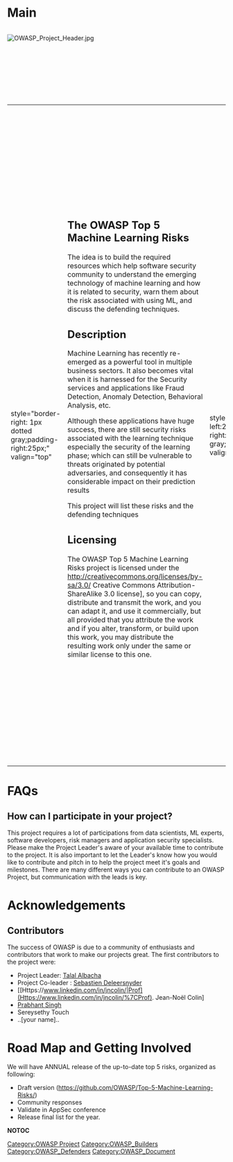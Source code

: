 # Main

<div style="width:100%;height:160px;border:0,margin:0;overflow: hidden;">

![OWASP_Project_Header.jpg](OWASP_Project_Header.jpg
"OWASP_Project_Header.jpg")

</div>

<table>
<tbody>
<tr class="odd">
<td><p>style="border-right: 1px dotted gray;padding-right:25px;" valign="top"</p></td>
<td><h2 id="the_owasp_top_5_machine_learning_risks">The OWASP Top 5 Machine Learning Risks</h2>
<p>The idea is to build the required resources which help software security community to understand the emerging technology of machine learning and how it is related to security, warn them about the risk associated with using ML, and discuss the defending techniques.</p>
<h2 id="description">Description</h2>
<p>Machine Learning has recently re-emerged as a powerful tool in multiple business sectors. It also becomes vital when it is harnessed for the Security services and applications like Fraud Detection, Anomaly Detection, Behavioral Analysis, etc.</p>
<p>Although these applications have huge success, there are still security risks associated with the learning technique especially the security of the learning phase; which can still be vulnerable to threats originated by potential adversaries, and consequently it has considerable impact on their prediction results</p>
<p>This project will list these risks and the defending techniques</p>
<h2 id="licensing">Licensing</h2>
<p>The OWASP Top 5 Machine Learning Risks project is licensed under the <a href="http://creativecommons.org/licenses/by-sa/3.0/">http://creativecommons.org/licenses/by-sa/3.0/</a> Creative Commons Attribution-ShareAlike 3.0 license], so you can copy, distribute and transmit the work, and you can adapt it, and use it commercially, but all provided that you attribute the work and if you alter, transform, or build upon this work, you may distribute the resulting work only under the same or similar license to this one.</p></td>
<td><p>style="padding-left:25px;width:200px;border-right: 1px dotted gray;padding-right:25px;" valign="top"</p></td>
<td><h2 id="project_news">Project News</h2>
<p>June 2018:<br />
* Project was discussed in Open Security Summit 2018 with wider team. <a href="https://open-security-summit.org/tracks/owasp-projects/working-sessions/owasp-top-5-machine-learning-risks/">https://open-security-summit.org/tracks/owasp-projects/working-sessions/owasp-top-5-machine-learning-risks/</a>. stay tuned for outcomes.</p>
<ul>
<li>The first draft document is now available on Github <a href="https://github.com/OWASP/Top-5-Machine-Learning-Risks/">https://github.com/OWASP/Top-5-Machine-Learning-Risks/</a></li>
<li>Please raise issues in github for any comments or suggestions</li>
</ul>
<p>March 2018:<br />
* New member joined: Sereysethy Touch: Teaching Assistant in Faculty of Computer Science at University of Namur, Belgium.</p>
<ul>
<li>Second meeting held (Talal, Prabhant and Sethy)</li>
</ul>
<p>February 2018:<br />
* First meeting held (Talal, Jean- Noël and Prabhant)</p>
<ul>
<li>Project content to be updated on google docs until we come up with the first draft, then it will be available on the wiki and github pages.</li>
</ul>
<p>January 2018:<br />
2 members joined the team:</p>
<ul>
<li>Jean-Noël Colin: Professor in CS Faculty of University of Namur, Belgium, working in the broad field of information security, and more recently, looking at using ML methods for security purposes</li>
<li>Prabhant Singh: Master student at University of Tartu, currently researching on secure and reliable machine learning. have been associated with owasp from last 2 years.</li>
</ul>
<p>September 2017:<br />
* Project introduction in webinar (attached) <embed src="https:/www.owasp.org/images/c/cc/Machine_Learning_for_Application_Security_Professionals.pdf" title="fig:https:/www.owasp.org/images/c/cc/Machine_Learning_for_Application_Security_Professionals.pdf" /></p>
<h2 id="quick_download">Quick Download</h2>
<p>TBD</p>
<h2 id="classifications">Classifications</h2>
<table>
<tbody>
<tr class="odd">
<td><p>rowspan="2" width="50%" valign="top" align="center"</p></td>
<td><figure>
<img src="New_projects.png" title="New_projects.png" alt="New_projects.png" width="100" /><figcaption>New_projects.png</figcaption>
</figure></td>
<td><p>width="50%" valign="top" align="center"</p></td>
<td><figure>
<img src="Owasp-builders-small.png" title="Owasp-builders-small.png" alt="Owasp-builders-small.png" /><figcaption>Owasp-builders-small.png</figcaption>
</figure></td>
</tr>
<tr class="even">
<td><p>width="50%" valign="top" align="center"</p></td>
<td><figure>
<img src="Owasp-defenders-small.png" title="Owasp-defenders-small.png" alt="Owasp-defenders-small.png" /><figcaption>Owasp-defenders-small.png</figcaption>
</figure></td>
<td></td>
<td></td>
</tr>
<tr class="odd">
<td><p>colspan="2" align="center"</p></td>
<td><figure>
<img src="Cc-button-y-sa-small.png" title="Cc-button-y-sa-small.png" alt="Cc-button-y-sa-small.png" /><figcaption>Cc-button-y-sa-small.png</figcaption>
</figure></td>
<td></td>
<td></td>
</tr>
<tr class="even">
<td><p>colspan="2" align="center"</p></td>
<td><figure>
<img src="Project_Type_Files_DOC.jpg" title="Project_Type_Files_DOC.jpg" alt="Project_Type_Files_DOC.jpg" /><figcaption>Project_Type_Files_DOC.jpg</figcaption>
</figure></td>
<td></td>
<td></td>
</tr>
</tbody>
</table></td>
</tr>
</tbody>
</table>

# FAQs

## How can I participate in your project?

This project requires a lot of participations from data scientists, ML
experts, software developers, risk managers and application security
specialists. Please make the Project Leader's aware of your available
time to contribute to the project. It is also important to let the
Leader's know how you would like to contribute and pitch in to help the
project meet it's goals and milestones. There are many different ways
you can contribute to an OWASP Project, but communication with the leads
is key.

# Acknowledgements

## Contributors

The success of OWASP is due to a community of enthusiasts and
contributors that work to make our projects great. The first
contributors to the project were:

  - Project Leader: [Talal Albacha](User:Talal_Albacha "wikilink")
  - Project Co-leader : [Sebastien
    Deleersnyder](User:_Sdeleersnyder "wikilink")
  - \[[Https://www.linkedin.com/in/jncolin/|Prof](Https://www.linkedin.com/in/jncolin/%7CProf).
    Jean-Noël Colin\]
  - [Prabhant Singh](Https://twitter.com/prabhantsingh)
  - Sereysethy Touch
  - ..\[your name\]..

# Road Map and Getting Involved

We will have ANNUAL release of the up-to-date top 5 risks, organized as
following:

  - Draft version
    (https://github.com/OWASP/Top-5-Machine-Learning-Risks/)
  - Community responses
  - Validate in AppSec conference
  - Release final list for the year.

__NOTOC__ <headertabs></headertabs>

[Category:OWASP Project](Category:OWASP_Project "wikilink")
[Category:OWASP_Builders](Category:OWASP_Builders "wikilink")
[Category:OWASP_Defenders](Category:OWASP_Defenders "wikilink")
[Category:OWASP_Document](Category:OWASP_Document "wikilink")